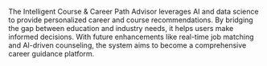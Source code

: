 The Intelligent Course & Career Path Advisor leverages AI and data science to provide personalized career and course recommendations. By bridging the gap between education and industry needs, it helps users make informed decisions. With future enhancements like real-time job matching and AI-driven counseling, the system aims to become a comprehensive career guidance platform.
